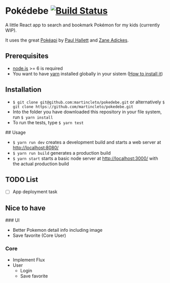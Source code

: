 # Pokédebe [![Build Status](https://travis-ci.org/martincleto/pokedebe.svg?branch=master)](https://travis-ci.org/martincleto/pokedebe)
A little React app to search and bookmark Pokémon for my kids (currently WIP).

It uses the great [Pokéapi](https://pokeapi.co/) by [Paul Hallett](http://github.com/phalt) and [Zane Adickes](http://github.com/zaneadix).

## Prerequisites

- [node.js](https://nodejs.org) >= 6 is required
- You want to have [yarn](https://yarnpkg.com) installed globally in your sistem ([How to install it](https://yarnpkg.com/en/docs/install))

## Installation

*  `$ git clone git@github.com:martincleto/pokedebe.git`
or alternatively `$ git clone https://github.com/martincleto/pokedebe.git`
* Into the folder you have downloaded this repository in your file system, run `$ yarn install`
* To run the tests, type `$ yarn test`

## Usage

* `$ yarn run dev` creates a development build and starts a web server at <http://localhost:8080/>
* `$ yarn run build` generates a production build
* `$ yarn start` starts a basic node server at <http://localhost:3000/> with the actual production build

## TODO List

- [ ] App deployment task

## Nice to have

### UI
- Better Pokemon detail info including image
- Save favorite (Core User)

### Core
- Implement Flux
- User
  - Login
  - Save favorite
